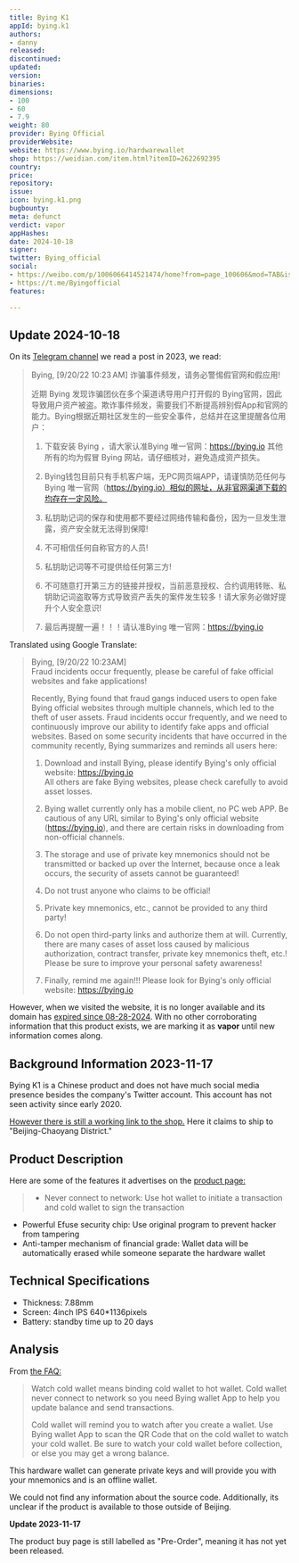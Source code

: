 ```yaml
---
title: Bying K1
appId: bying.k1
authors:
- danny
released: 
discontinued: 
updated: 
version: 
binaries: 
dimensions:
- 100
- 60
- 7.9
weight: 80
provider: Bying Official
providerWebsite: 
website: https://www.bying.io/hardwarewallet
shop: https://weidian.com/item.html?itemID=2622692395
country: 
price: 
repository: 
issue: 
icon: bying.k1.png
bugbounty: 
meta: defunct
verdict: vapor
appHashes: 
date: 2024-10-18
signer: 
twitter: Bying_official
social:
- https://weibo.com/p/1006066414521474/home?from=page_100606&mod=TAB&is_all=1#place
- https://t.me/Byingofficial
features: 

---
```


## Update 2024-10-18

On its [Telegram channel](https://t.me/Byingofficial) we read a post in 2023, we read:

> Bying, [9/20/22 10:23 AM]
> 诈骗事件频发，请务必警惕假官网和假应用!
>
>
> 近期 Bying 发现诈骗团伙在多个渠道诱导用户打开假的 Bying官网，因此导致用户资产被盗。欺诈事件频发，需要我们不断提高辨别假App和官网的能力。Bying根据近期社区发生的一些安全事件，总结并在这里提醒各位用户：
>
> 1. 下载安装 Bying ，请大家认准Bying 唯一官网：https://bying.io
> 其他所有的均为假冒 Bying 网站，请仔细核对，避免造成资产损失。
>
> 2. Bying钱包目前只有手机客户端，无PC网页端APP，请谨慎防范任何与 Bying 唯一官网（https://bying.io）相似的网址，从非官网渠道下载的均存在一定风险。
>
> 3. 私钥助记词的保存和使用都不要经过网络传输和备份，因为一旦发生泄露，资产安全就无法得到保障!
>
> 4. 不可相信任何自称官方的人员!
>
> 5. 私钥助记词等不可提供给任何第三方!
>
> 6. 不可随意打开第三方的链接并授权，当前恶意授权、合约调用转账、私钥助记词盗取等方式导致资产丢失的案件发生较多！请大家务必做好提升个人安全意识!
> 
> 7. 最后再提醒一遍！！！请认准Bying 唯一官网：https://bying.io

Translated using Google Translate:

> Bying, [9/20/22 10:23AM]  
> Fraud incidents occur frequently, please be careful of fake official websites and fake applications!
>
> Recently, Bying found that fraud gangs induced users to open fake Bying official websites through multiple channels, which led to the theft of user assets. Fraud incidents occur frequently, and we need to continuously improve our ability to identify fake apps and official websites. Based on some security incidents that have occurred in the community recently, Bying summarizes and reminds all users here:
>
> 1. Download and install Bying, please identify Bying's only official website: https://bying.io  
> All others are fake Bying websites, please check carefully to avoid asset losses.
> 
> 2. Bying wallet currently only has a mobile client, no PC web APP. Be cautious of any URL similar to Bying's only official website (https://bying.io), and there are certain risks in downloading from non-official channels.
> 
> 3. The storage and use of private key mnemonics should not be transmitted or backed up over the Internet, because once a leak occurs, the security of assets cannot be guaranteed!
> 
> 4. Do not trust anyone who claims to be official!
> 
> 5. Private key mnemonics, etc., cannot be provided to any third party!
> 
> 6. Do not open third-party links and authorize them at will. Currently, there are many cases of asset loss caused by malicious authorization, contract transfer, private key mnemonics theft, etc.! Please be sure to improve your personal safety awareness!
> 
> 7. Finally, remind me again!!! Please look for Bying's only official website: https://bying.io

However, when we visited the website, it is no longer available and its domain has [expired since 08-28-2024](https://www.whois.com/whois/bying.io). 
With no other corroborating information that this product exists, we are marking it as **vapor** until new information comes along.

## Background Information 2023-11-17

Bying K1 is a Chinese product and does not have much social media presence besides the company's Twitter account. This account has not seen activity since early 2020.

[However there is still a working link to the shop.](https://weidian.com/item.html?itemID=2622692395) Here it claims to ship to "Beijing-Chaoyang District."

## Product Description 

Here are some of the features it advertises on the [product page:](https://www.bying.io/bying/hardwarewallet)

>- Never connect to network: Use hot wallet to initiate a transaction and cold wallet to sign the transaction
- Powerful Efuse security chip: Use original program to prevent hacker from tampering
- Anti-tamper mechanism of financial grade: Wallet data will be automatically erased while someone separate the hardware wallet

## Technical Specifications

- Thickness: 7.88mm
- Screen: 4inch IPS 640*1136pixels
- Battery: standby time up to 20 days

## Analysis 

From [the FAQ:](https://bying.io/help)

> Watch cold wallet means binding cold wallet to hot wallet. Cold wallet never connect to network so you need Bying wallet App to help you update balance and send transactions.
>
> Cold wallet will remind you to watch after you create a wallet. Use Bying wallet App to scan the QR Code that on the cold wallet to watch your cold wallet. Be sure to watch your cold wallet before collection, or else you may get a wrong balance.

This hardware wallet can generate private keys and will provide you with your mnemonics and is an offline wallet. 

We could not find any information about the source code. Additionally, its unclear if the product is available to those outside of Beijing.

**Update 2023-11-17**

The product buy page is still labelled as "Pre-Order", meaning it has not yet been released.
